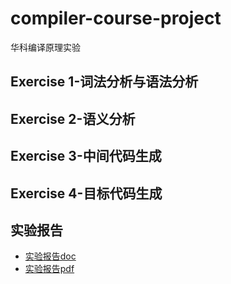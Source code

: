 # compiler-course-project
华科编译原理实验

## Exercise 1-词法分析与语法分析
## Exercise 2-语义分析
## Exercise 3-中间代码生成
## Exercise 4-目标代码生成

## 实验报告
- [实验报告doc](https://github.com/Billy1900/compiler-course-project/blob/master/lnq.pdf)
- [实验报告pdf](https://github.com/Billy1900/compiler-course-project/blob/master/%E7%BC%96%E8%AF%91%E5%8E%9F%E7%90%86%E5%AE%9E%E9%AA%8C%E6%8A%A5%E5%91%8A.docx)
